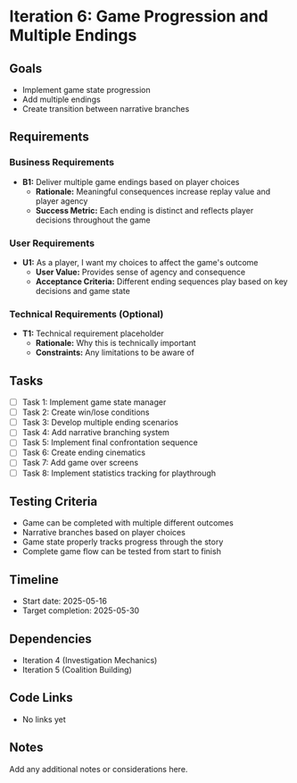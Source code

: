 # Iteration 6: Game Progression and Multiple Endings

## Goals
- Implement game state progression
- Add multiple endings
- Create transition between narrative branches

## Requirements

### Business Requirements
- **B1:** Deliver multiple game endings based on player choices
  - **Rationale:** Meaningful consequences increase replay value and player agency
  - **Success Metric:** Each ending is distinct and reflects player decisions throughout the game

### User Requirements
- **U1:** As a player, I want my choices to affect the game's outcome
  - **User Value:** Provides sense of agency and consequence
  - **Acceptance Criteria:** Different ending sequences play based on key decisions and game state

### Technical Requirements (Optional)
- **T1:** Technical requirement placeholder
  - **Rationale:** Why this is technically important
  - **Constraints:** Any limitations to be aware of

## Tasks
- [ ] Task 1: Implement game state manager
- [ ] Task 2: Create win/lose conditions
- [ ] Task 3: Develop multiple ending scenarios
- [ ] Task 4: Add narrative branching system
- [ ] Task 5: Implement final confrontation sequence
- [ ] Task 6: Create ending cinematics
- [ ] Task 7: Add game over screens
- [ ] Task 8: Implement statistics tracking for playthrough

## Testing Criteria
- Game can be completed with multiple different outcomes
- Narrative branches based on player choices
- Game state properly tracks progress through the story
- Complete game flow can be tested from start to finish

## Timeline
- Start date: 2025-05-16
- Target completion: 2025-05-30

## Dependencies
- Iteration 4 (Investigation Mechanics)
- Iteration 5 (Coalition Building)

## Code Links
- No links yet

## Notes
Add any additional notes or considerations here.
